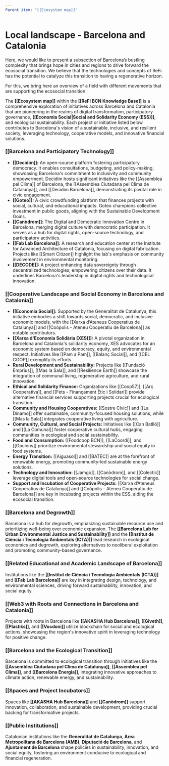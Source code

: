 ```yaml
---
Parent item: "[[Ecosystem map]]"
---
```

# Local landscape - Barcelona and Catalonia

Here, we would like to present a subsection of Barcelona’s bustling complexity that brings hope in cities and regions to drive forward the ecosocial transition. We believe that the technologies and concepts of ReFi has the potential to catalyze this transition to having a regenerative horizon.

For this, we bring here an overview of a field with different movements that are supporting the ecosocial transition

The **[[Ecosystem map]]** within the **[[ReFi BCN Knowledge Base]]** is a comprehensive exploration of initiatives across Barcelona and Catalonia that are pioneering in the realms of digital transformation, participatory governance, **[[Economia Social|Social and Solidarity Economy (ESS)]]**, and ecological sustainability. Each project or initiative listed below contributes to Barcelona's vision of a sustainable, inclusive, and resilient society, leveraging technology, cooperative models, and innovative financial solutions.

### [[Barcelona and Participatory Technology]]

- **[[Decidim]]:** An open-source platform fostering participatory democracy. It enables consultations, budgeting, and policy-making, showcasing Barcelona's commitment to inclusivity and community empowerment. Decidim hosts significant initiatives like the [[Assemblea pel Clima]] of Barcelona, the [[Assemblea Ciutadana pel Clima de Catalunya]], and [[Decidim Barcelona]], demonstrating its pivotal role in civic engagement.
- **[[Goteo]]:** A civic crowdfunding platform that finances projects with social, cultural, and educational impacts. Goteo champions collective investment in public goods, aligning with the Sustainable Development Goals.
- **[[Canòdrom]]:** The Digital and Democratic Innovation Centre in Barcelona, merging digital culture with democratic participation. It serves as a hub for digital rights, open-source technology, and participatory activities.
- **[[Fab Lab Barcelona]]:** A research and education center at the Institute for Advanced Architecture of Catalonia, focusing on digital fabrication. Projects like [[Smart Citizen]] highlight the lab's emphasis on community involvement in environmental monitoring.
- **[[DECODE]]:** A project enhancing data sovereignty through decentralized technologies, empowering citizens over their data. It underlines Barcelona's leadership in digital rights and technological innovation.

### [[Cooperative Landscape and Social Economy in Barcelona and Catalonia]]

- **[[Economia Social]]:** Supported by the Generalitat de Catalunya, this initiative embodies a shift towards social, democratic, and inclusive economic models, with the [[Xarxa d’Ateneus Cooperatius de Catalunya]] and [[Coòpolis - Ateneu Cooperatiu de Barcelona]] as notable contributors.
- **[[Xarxa d'Economia Solidària (XES)]]:** A pivotal organization in Barcelona and Catalonia's solidarity economy, XES advocates for an economic system based on democracy, equity, and environmental respect. Initiatives like [[Pam a Pam]], [[Balanç Social]], and [[CEL COOP]] exemplify its efforts.
- **Rural Development and Sustainability:** Projects like [[Fundació Emprius]], [[Mas la Sala]], and [[Resilience Earth]] showcase the integration of communal living, regenerative agriculture, and rural innovation.
- **Ethical and Solidarity Finance:** Organizations like [[Coop57]], [[Arç Cooperativa]], and [[Fets - Finançament Ètic i Solidari]] provide alternative financial services supporting projects crucial for ecological transition.
- **Community and Housing Cooperatives:** [[Sostre Cívic]] and [[La Dinamo]] offer sustainable, community-focused housing solutions, while [[Mas la Sala]] integrates cooperative living with agriculture.
- **Community, Cultural, and Social Projects:** Initiatives like [[Can Batlló]] and [[La Comunal]] foster cooperative cultural hubs, engaging communities in ecological and social sustainability.
- **Food and Consumption:** [[Foodcoop BCN]], [[LaCoordi]], and [[Opcions]] prioritize environmental stewardship and social equity in food systems.
- **Energy Transition:** [[Aiguasol]] and [[BATEC]] are at the forefront of renewable energy, promoting community-led sustainable energy solutions.
- **Technology and Innovation:** [[Jamgo]], [[Canòdrom]], and [[Colectic]] leverage digital tools and open-source technologies for social change.
- **Support and Incubation of Cooperative Projects:** [[Xarxa d’Ateneus Cooperatius de Catalunya]] and [[Coòpolis - Ateneu Cooperatiu de Barcelona]] are key in incubating projects within the ESS, aiding the ecosocial transition.

### [[Barcelona and Degrowth]]

Barcelona is a hub for degrowth, emphasizing sustainable resource use and prioritizing well-being over economic expansion. The **[[Barcelona Lab for Urban Environmental Justice and Sustainability]]** and the **[[Institut de Ciència i Tecnologia Ambientals (ICTA)]]** lead research in ecological economics and degrowth, exploring alternatives to neoliberal exploitation and promoting community-based governance.

### [[Related Educational and Academic Landscape of Barcelona]]

Institutions like the **[[Institut de Ciència i Tecnologia Ambientals (ICTA)]]** and **[[Fab Lab Barcelona]]** are key in integrating design, technology, and environmental sciences, driving forward sustainability, innovation, and social equity.

### [[Web3 with Roots and Connections in Barcelona and Catalonia]]

Projects with roots in Barcelona like **[[AKASHA Hub Barcelona]]**, **[[Giveth]]**, **[[Plastiks]]**, and **[[Vocdoni]]** utilize blockchain for social and ecological actions, showcasing the region's innovative spirit in leveraging technology for positive change.

### [[Barcelona and the Ecological Transition]]

Barcelona is committed to ecological transition through initiatives like the **[[Assemblea Ciutadana pel Clima de Catalunya]]**, **[[Assemblea pel Clima]]**, and **[[Barcelona Energia]]**, integrating innovative approaches to climate action, renewable energy, and sustainability.

### [[Spaces and Project Incubators]]

Spaces like **[[AKASHA Hub Barcelona]]** and **[[Canòdrom]]** support innovation, collaboration, and sustainable development, providing crucial backing for transformative projects.

### [[Public Institutions]]

Catalonian institutions like the **Generalitat de Catalunya**, **Àrea Metropolitana de Barcelona (AMB)**, **Diputació de Barcelona**, and **Ajuntament de Barcelona** shape policies in sustainability, innovation, and social equity, fostering an environment conducive to ecological and financial regeneration.